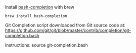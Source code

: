 
Install [bash-completion](https://davidalger.com/posts/bash-completion-on-os-x-with-brew/) with brew
```
brew install bash-completion
```

Git Completion script downloaded from Git source code at:
https://github.com/git/git/blob/master/contrib/completion/git-completion.bash

Instructions:
source git-completion.bash

